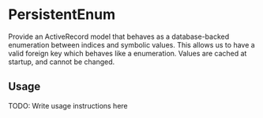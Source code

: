 # PersistentEnum

Provide an ActiveRecord model that behaves as a database-backed enumeration
between indices and symbolic values. This allows us to have a valid foreign key
which behaves like a enumeration. Values are cached at startup, and cannot be
changed.

## Usage

TODO: Write usage instructions here
